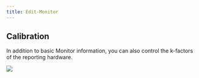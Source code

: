 ```yaml
---
title: Edit-Monitor
---
```






## Calibration

In addition to basic Monitor information, you can also control the k-factors of the reporting hardware.

![](https://cloud.githubusercontent.com/assets/26155270/23650606/a64e5b0c-035d-11e7-8358-341b0c8de024.png)